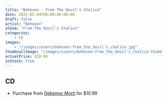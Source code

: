 ```yaml
---
title: "Behexen - From The Devil's Chalice"
date: 2021-02-04T00:00:00-00:00
draft: false
artist: "Behexen"
album: "From The Devil's Chalice"
categories:
    - CD
images:
    - "/images/covers/behexen-from_the_devil's_chalice.jpg"
thumbnailImage: "/images/covers/behexen-from_the_devil's_chalice-thumb.jpg"
actualPrice: $10.99
inStock: true
---
```


## CD
* Purchase from [Debemur Morti](https://debemurmorti.aisamerch.com/item/93673) for $10.99
